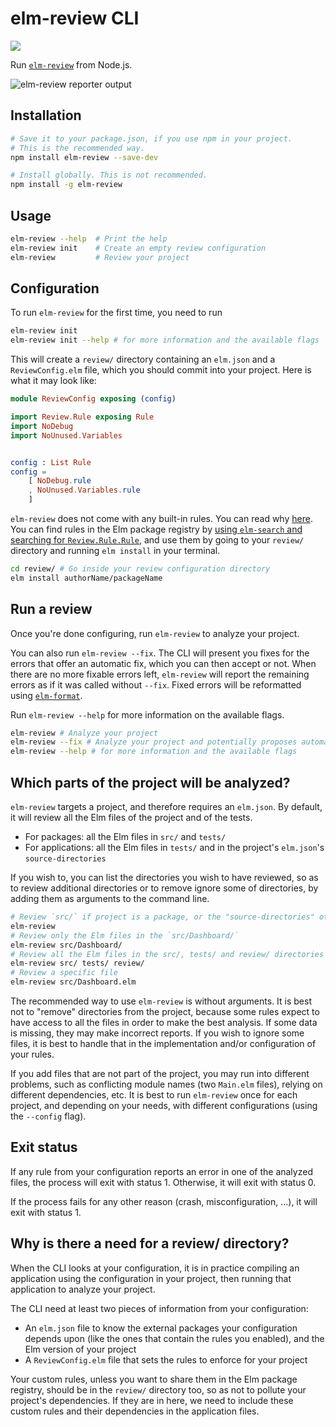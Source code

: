 # elm-review CLI

![](https://travis-ci.com/jfmengels/node-elm-review.svg?branch=master)

Run [`elm-review`] from Node.js.

![elm-review reporter output](https://github.com/jfmengels/node-elm-review/blob/master/documentation/images/elm-review-report.png?raw=true)

## Installation

```bash
# Save it to your package.json, if you use npm in your project.
# This is the recommended way.
npm install elm-review --save-dev

# Install globally. This is not recommended.
npm install -g elm-review
```

## Usage

```bash
elm-review --help  # Print the help
elm-review init    # Create an empty review configuration
elm-review         # Review your project
```

## Configuration

To run `elm-review` for the first time, you need to run

```bash
elm-review init
elm-review init --help # for more information and the available flags
```

This will create a `review/` directory containing an `elm.json` and a `ReviewConfig.elm` file, which you should commit into your project. Here is what it may look like:

```elm
module ReviewConfig exposing (config)

import Review.Rule exposing Rule
import NoDebug
import NoUnused.Variables


config : List Rule
config =
    [ NoDebug.rule
    , NoUnused.Variables.rule
    ]
```

`elm-review` does not come with any built-in rules. You can read why [here](https://github.com/jfmengels/elm-review/blob/master/documentation/design/no-built-in-rules.md). You can find rules in the Elm package registry by [using `elm-search` and searching for `Review.Rule.Rule`](https://klaftertief.github.io/elm-search/?q=Review.Rule.Rule), and use them by going to your `review/` directory and running `elm install` in your terminal.

```bash
cd review/ # Go inside your review configuration directory
elm install authorName/packageName
```

## Run a review

Once you're done configuring, run `elm-review` to analyze your project.

You can also run `elm-review --fix`. The CLI will present you fixes for the errors that offer an automatic fix, which you can then accept or not. When there are no more fixable errors left, `elm-review` will report the remaining errors as if it was called without `--fix`. Fixed errors will be reformatted using [`elm-format`].

Run `elm-review --help` for more information on the available flags.

```bash
elm-review # Analyze your project
elm-review --fix # Analyze your project and potentially proposes automatic fixes
elm-review --help # for more information and the available flags
```


## Which parts of the project will be analyzed?

`elm-review` targets a project, and therefore requires an `elm.json`. By default, it will review all the Elm files of the project and of the tests.
  - For packages: all the Elm files in `src/` and `tests/`
  - For applications: all the Elm files in `tests/` and in the project's `elm.json`'s `source-directories`

If you wish to, you can list the directories you wish to have reviewed, so as to review additional directories or to remove ignore some of directories, by adding them as arguments to the command line.

```bash
# Review `src/` if project is a package, or the "source-directories" otherwise, along with `tests/`
elm-review
# Review only the Elm files in the `src/Dashboard/`
elm-review src/Dashboard/
# Review all the Elm files in the src/, tests/ and review/ directories
elm-review src/ tests/ review/
# Review a specific file
elm-review src/Dashboard.elm
```

The recommended way to use `elm-review` is without arguments. It is best not to "remove" directories from the project, because some rules expect to have access to all the files in order to make the best analysis. If some data is missing, they may make incorrect reports. If you wish to ignore some files, it is best to handle that in the implementation and/or configuration of your rules.

If you add files that are not part of the project, you may run into different problems, such as conflicting module names (two `Main.elm` files), relying on different dependencies, etc. It is best to run `elm-review` once for each project, and depending on your needs, with different configurations (using the `--config` flag).


## Exit status

If any rule from your configuration reports an error in one of the analyzed files, the process will exit with status 1. Otherwise, it will exit with status 0.

If the process fails for any other reason (crash, misconfiguration, ...), it will exit with status 1.


## Why is there a need for a review/ directory?

When the CLI looks at your configuration, it is in practice compiling an application using the configuration in your project, then running that application to analyze your project.

The CLI need at least two pieces of information from your configuration:
  - An `elm.json` file to know the external packages your configuration depends upon (like the ones that contain the rules you enabled), and the Elm version of your project
  - A `ReviewConfig.elm` file that sets the rules to enforce for your project

Your custom rules, unless you want to share them in the Elm package registry, should be in the `review/` directory too, so as not to pollute your project's dependencies. If they are in here, we need to include these custom rules and their dependencies in the application files.


[`elm-review`]: https://github.com/jfmengels/elm-review
[`elm-format`]: https://github.com/avh4/elm-format
